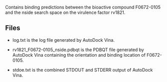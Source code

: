 Contains binding predictions between the bioactive compound F0672-0105 and the nside search space on the virulence factor rv1821.

## Files

- log.txt is the log file generated by AutoDock Vina.

- rv1821_F0672-0105_nside.pdbqt is the PDBQT file generated by AutoDock Vina containing the orientation and binding location of F0672-0105.

- stdoe.txt is the combined STDOUT and STDERR output of AutoDock Vina.

